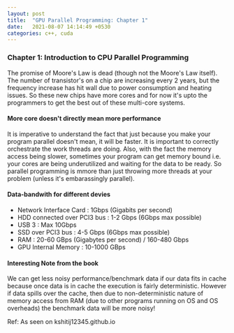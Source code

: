 ```yaml
---
layout: post
title:  "GPU Parallel Programming: Chapter 1"
date:   2021-08-07 14:14:49 +0530
categories: c++, cuda
---
```


### Chapter 1: Introduction to CPU Parallel Programming

The promise of Moore's Law is dead (though not the Moore's Law itself). The number of transistor's on a chip are
increasing every 2 years, but the frequency increase has hit wall due to power consumption and heating issues.
So these new chips have more cores and for now it's upto the programmers to get the best out of these multi-core systems.

#### More core doesn't directly mean more performance

It is imperative to understand the fact that just because you make your program parallel doesn't mean, it will be faster.
It is important to correctly orchestrate the work threads are doing. Also, with the fact the memory access being slower,
sometimes your program can get memory bound i.e. your cores are being underutilized and waiting for the data to be ready.
So parallel programming is mmore than just throwing more threads at your problem (unless it's embarassingly parallel).

#### Data-bandwith for different devies

* Network Interface Card : 1Gbps (Gigabits per second)
* HDD connected over PCI3 bus : 1-2 Gbps (6Gbps max possible)
* USB 3 : Max 10Gbps
* SSD over PCI3 bus : 4-5 Gbps (6Gbps max possible)
* RAM : 20-60 GBps (Gigabytes per second) / 160-480 Gbps
* GPU Internal Memory : 10-1000 GBps

#### Interesting Note from the book

We can get less noisy performance/benchmark data if our data fits in cache because once data is in cache the execution
is fairly deterministic. However if data spills over the cache, then due to non-deterministic nature of memory access
from RAM (due to other programs running on OS and OS overheads) the benchmark data will be more noisy!

Ref: As seen on kshitij12345.github.io
